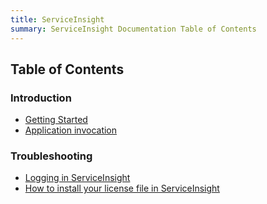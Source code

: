 ```yaml
---
title: ServiceInsight
summary: ServiceInsight Documentation Table of Contents
---
```


## Table of Contents

### Introduction

- [Getting Started](getting-started-overview.md)
- [Application invocation](application-invocation.md)

### Troubleshooting  

- [Logging in ServiceInsight](how-logging-works.md)
- [How to install your license file in ServiceInsight](how-to-install-your-license-file-serviceinsight.md)

